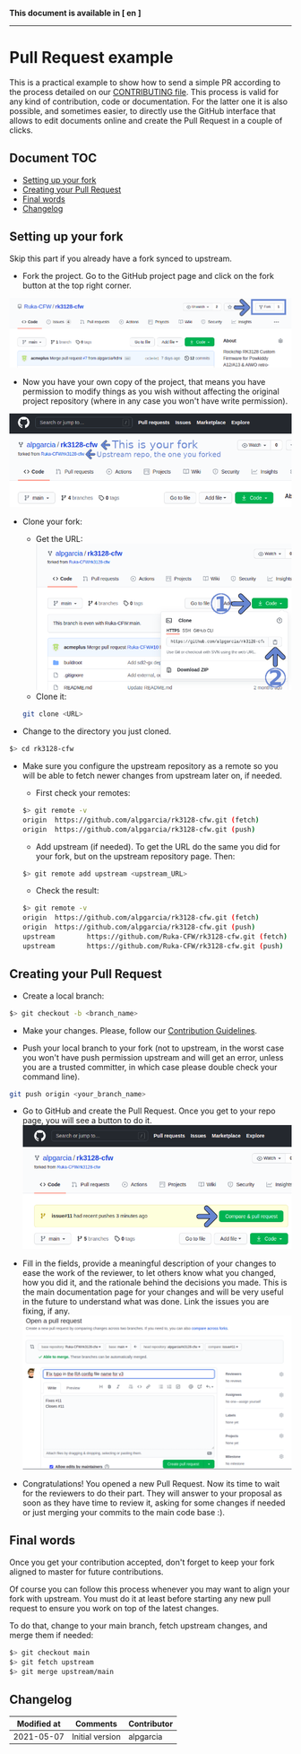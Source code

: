 **This document is available in [ en ]**

------

# Pull Request example

This is a practical example to show how to send a simple PR according to the process detailed on our [CONTRIBUTING file](/CONTRIBUTING.md). This process is valid for any kind of contribution, code or documentation. For the latter one it is also possible, and sometimes easier, to directly use the GitHub interface that allows to edit documents online and create the Pull Request in a couple of clicks.

## Document TOC

* [Setting up your fork](#setting-up-your-fork)
* [Creating your Pull Request](#creating-your-pull-request)
* [Final words](#final-words)
* [Changelog](#changelog)

## Setting up your fork

Skip this part if you already have a fork synced to upstream.

* Fork the project. Go to the GitHub project page and click on the fork button at the top right corner.

![Fork button](assets/img/fork.png)

* Now you have your own copy of the project, that means you have permission to modify things as you wish without affecting the original project repository (where in any case you won't have write permission).

![Forked repo](assets/img/forked_repo.png)

* Clone your fork:
  - Get the URL:
![Get repo URL](assets/img/clone_url.png)
  - Clone it:
  ```sh
  git clone <URL>
  ```

* Change to the directory you just cloned.
```sh
$> cd rk3128-cfw
```

* Make sure you configure the upstream repository as a remote so you will be able to fetch newer changes from upstream later on, if needed.

  - First check your remotes:
  ```sh
  $> git remote -v
  origin  https://github.com/alpgarcia/rk3128-cfw.git (fetch)
  origin  https://github.com/alpgarcia/rk3128-cfw.git (push)
  ```
  - Add upstream (if needed). To get the URL do the same you did for your fork, but on the upstream repository page. Then:
  ```sh
  $> git remote add upstream <upstream_URL>
  ```
  - Check the result:
  ```sh
  $> git remote -v
  origin  https://github.com/alpgarcia/rk3128-cfw.git (fetch)
  origin  https://github.com/alpgarcia/rk3128-cfw.git (push)
  upstream        https://github.com/Ruka-CFW/rk3128-cfw.git (fetch)
  upstream        https://github.com/Ruka-CFW/rk3128-cfw.git (push)
  ```

## Creating your Pull Request

* Create a local branch:
```sh
$> git checkout -b <branch_name>
```

* Make your changes. Please, follow our [Contribution Guidelines](/CONTRIBUTING.md#contribution-guidelines).

* Push your local branch to your fork (not to upstream, in the worst case you won't have push permission upstream and will get an error, unless you are a trusted committer, in which case please double check your command line).
```sh
git push origin <your_branch_name>
```

* Go to GitHub and create the Pull Request. Once you get to your repo page, you will see a button to do it.
![Create Pull Request](assets/img/create_pr.png)

* Fill in the fields, provide a meaningful description of your changes to ease the work of the reviewer, to let others know what you changed, how you did it, and the rationale behind the decisions you made. This is the main documentation page for your changes and will be very useful in the future to understand what was done. Link the issues you are fixing, if any.
![Pull Request form](assets/img/pr_form.png)

* Congratulations! You opened a new Pull Request. Now its time to wait for the reviewers to do their part. They will answer to your proposal as soon as they have time to review it, asking for some changes if needed or just merging your commits to the main code base :).

## Final words
Once you get your contribution accepted, don't forget to keep your fork aligned to master for future contributions.

Of course you can follow this process whenever you may want to align your fork with upstream. You must do it at least before starting any new pull request to ensure you work on top of the latest changes.

To do that, change to your main branch, fetch upstream changes, and merge them if needed:
```sh
$> git checkout main
$> git fetch upstream
$> git merge upstream/main
```

## Changelog

| Modified at | Comments |Contributor |
| ----------- | -------- | ---------- |
| 2021-05-07  | Initial version | alpgarcia |
